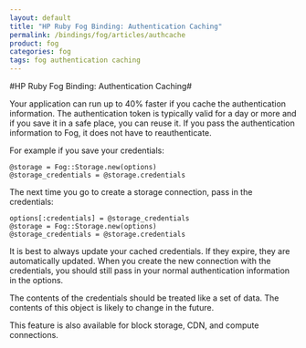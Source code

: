 ```yaml
---
layout: default
title: "HP Ruby Fog Binding: Authentication Caching"
permalink: /bindings/fog/articles/authcache
product: fog
categories: fog
tags: fog authentication caching
---
```

#HP Ruby Fog Binding: Authentication Caching#

Your application can run up to 40% faster if you cache the authentication information.  The authentication token is typically valid for a day or more and if you save it in a safe place, you can reuse it.  If you pass the authentication information to Fog, it does not have to reauthenticate.

For example if you save your credentials:

    @storage = Fog::Storage.new(options)
    @storage_credentials = @storage.credentials

The next time you go to create a storage connection, pass in the credentials:

    options[:credentials] = @storage_credentials
    @storage = Fog::Storage.new(options)
    @storage_credentials = @storage.credentials

It is best to always update your cached credentials.  If they expire, they are automatically  updated.  When you create the new connection with the credentials, you should still pass in your normal authentication information in the options.

The contents of the credentials should be treated like a set of data.  The contents of this object is likely to change in the future.

This feature is also available for block storage, CDN, and compute connections.
